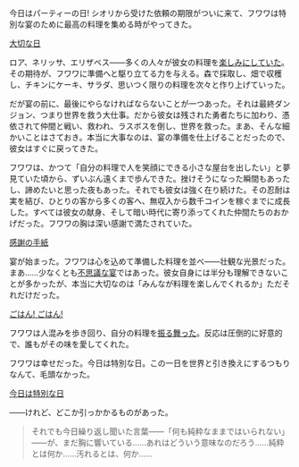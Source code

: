 <!-- title: フワワ・アビスガード -->
<!-- status: 生存 -->

今日はパーティーの日! シオリから受けた依頼の期限がついに来て、フワワは特別な宴のために最高の料理を集める時がやってきた。

[大切な日](#embed:https://www.youtube.com/live/eKVBp9EgDLc?t=437)

ロア、ネリッサ、エリザベス――多くの人々が彼女の料理を[楽しみにしていた](https://www.youtube.com/live/eKVBp9EgDLc?t=2104)。その期待が、フワワに準備へと駆り立てる力を与える。森で採取し、畑で収穫し、チキンにケーキ、サラダ、思いつく限りの料理を次々と作り上げていった。

だが宴の前に、最後にやらなければならないことが一つあった。それは最終ダンジョン、つまり世界を救う大仕事。だから彼女は残された勇者たちに加わり、憑依されて仲間と戦い、救われ、ラスボスを倒し、世界を救った。まあ、そんな細かいことはさておき。本当に大事なのは、宴の準備を仕上げることだったので、彼女はすぐに戻ってきた。

フワワは、かつて「自分の料理で人を笑顔にできる小さな屋台を出したい」と夢見ていた頃から、ずいぶん遠くまで歩んできた。挫けそうになった瞬間もあったし、諦めたいと思った夜もあった。それでも彼女は強く在り続けた。その忍耐は実を結び、ひとりの客から多くの客へ、無収入から数千コインを稼ぐまでに成長した。すべては彼女の献身、そして暗い時代に寄り添ってくれた仲間たちのおかげだった。フワワの胸は深い感謝で満たされていた。

[感謝の手紙](#embed:https://www.youtube.com/live/eKVBp9EgDLc?t=8320)

宴が始まった。フワワは心を込めて準備した料理を並べ――壮観な光景だった。まあ……少なくとも[不思議な宴](https://www.youtube.com/live/eKVBp9EgDLc?t=8786)ではあった。彼女自身には半分も理解できないことが多かったが、本当に大切なのは「みんなが料理を楽しんでくれるか」ただそれだけだった。

[ごはん! ごはん!](#embed:https://www.youtube.com/live/eKVBp9EgDLc?t=8876)

フワワは人混みを歩き回り、自分の料理を[振る舞った](https://www.youtube.com/live/eKVBp9EgDLc?t=9248)。反応は圧倒的に好意的で、誰もがその味を愛してくれた。

フワワは幸せだった。今日は特別な日。この一日を世界と引き換えにするつもりなんて、毛頭なかった。

[今日は特別な日](#embed:https://www.youtube.com/live/eKVBp9EgDLc?t=9576)

――けれど、どこか引っかかるものがあった。

> それでも今日繰り返し聞いた言葉――「何も純粋なままではいられない」――が、まだ胸に響いている……あれはどういう意味なのだろう……純粋とは何か……汚れるとは、何か……
